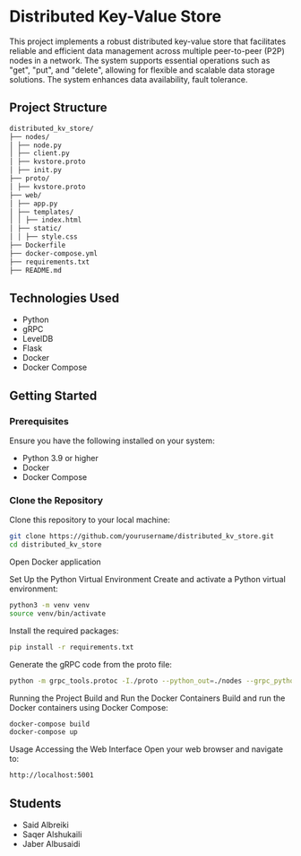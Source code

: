 # Distributed Key-Value Store

This project implements a robust distributed key-value store that facilitates reliable and efficient data management across multiple peer-to-peer (P2P) nodes in a network. The system supports essential operations such as "get", "put", and "delete", allowing for flexible and scalable data storage solutions. The system enhances data availability, fault tolerance.


## Project Structure
```bash
distributed_kv_store/
├── nodes/
│ ├── node.py
│ ├── client.py
│ ├── kvstore.proto
│ ├── init.py
├── proto/
│ ├── kvstore.proto
├── web/
│ ├── app.py
│ ├── templates/
│ │ ├── index.html
│ ├── static/
│ │ ├── style.css
├── Dockerfile
├── docker-compose.yml
├── requirements.txt
├── README.md
```


## Technologies Used

- Python
- gRPC
- LevelDB
- Flask
- Docker
- Docker Compose

## Getting Started

### Prerequisites

Ensure you have the following installed on your system:

- Python 3.9 or higher
- Docker
- Docker Compose

### Clone the Repository

Clone this repository to your local machine:

```bash
git clone https://github.com/yourusername/distributed_kv_store.git
cd distributed_kv_store
```

Open Docker application

Set Up the Python Virtual Environment
Create and activate a Python virtual environment:

```bash
python3 -m venv venv
source venv/bin/activate
```

Install the required packages:
```bash
pip install -r requirements.txt
```

Generate the gRPC code from the proto file:
```bash
python -m grpc_tools.protoc -I./proto --python_out=./nodes --grpc_python_out=./nodes ./proto/kvstore.proto
```

Running the Project
Build and Run the Docker Containers
Build and run the Docker containers using Docker Compose:

```bash
docker-compose build
docker-compose up
```


Usage
Accessing the Web Interface
Open your web browser and navigate to:
```bash
http://localhost:5001
```

## Students
- Said Albreiki
- Saqer Alshukaili
- Jaber Albusaidi
